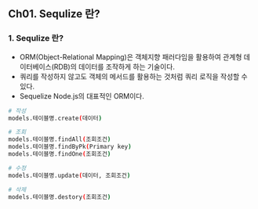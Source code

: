 ## Ch01. Sequlize 란?

### 1. Sequlize 란?  
- ORM(Object-Relational Mapping)은 객체지향 패러다임을 활용하여 관계형 데이터베이스(RDB)의 데이터를 조작하게 하는 기술이다.  
- 쿼리를 작성하지 않고도 객체의 메서드를 활용하는 것처럼 쿼리 로직을 작성할 수 있다.  
- Sequelize Node.js의 대표적인 ORM이다.  

```bash  
# 작성
models.테이블명.create(데이터) 

# 조회
models.테이블명.findAll(조회조건)
models.테이블명.findByPk(Primary key)
models.테이블명.findOne(조회조건)

# 수정
models.테이블명.update(데이터, 조회조건)

# 삭제
models.테이블명.destory(조회조건)
```